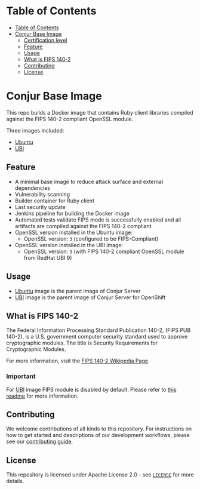 # Table of Contents

- [Table of Contents](#table-of-contents)
- [Conjur Base Image](#conjur-base-image)
  - [Certification level](#certification-level)
  - [Feature](#feature)
  - [Usage](#usage)
  - [What is FIPS 140-2](#what-is-fips-140-2)
  - [Contributing](#contributing)
  - [License](#license)

# Conjur Base Image

This repo builds a Docker image that contains Ruby client libraries compiled against the FIPS 140-2 compliant OpenSSL module.

Three images included:
- [Ubuntu](./ubuntu-ruby-fips/)
- [UBI](./ubi-ruby-fips/)

## Feature

* A minimal base image to reduce attack surface and external dependencies
* Vulnerability scanning
* Builder container for Ruby client
* Last security update
* Jenkins pipeline for building the Docker image
* Automated tests validate FIPS mode is successfully enabled and all artifacts are compiled against the FIPS 140-2 compliant
* OpenSSL version installed in the Ubuntu image:
  * OpenSSL version: `3` (configured to be FIPS-Compliant)
* OpenSSL version installed in the UBI image:
  * OpenSSL version: `3` (with FIPS 140-2 compliant OpenSSL module from RedHat UBI 9)

## Usage

- [Ubuntu](./ubuntu-ruby-fips/) image is the parent image of Conjur Server
- [UBI](./ubi-ruby-fips/) image is the parent image of Conjur Server for OpenShift

## What is FIPS 140-2

The Federal Information Processing Standard Publication 140-2, (FIPS PUB 140-2), is a U.S. government computer security standard used to approve cryptographic modules.
The title is Security Requirements for Cryptographic Modules.

For more information, visit the [FIPS 140-2 Wikipedia Page](https://en.wikipedia.org/wiki/FIPS_140-2).

### Important

For [UBI](./ubi-ruby-fips/) image FIPS module is disabled by default.
Please refer to [this readme](./ubi-ruby-fips/README.md) for more information.

## Contributing

We welcome contributions of all kinds to this repository. For instructions on how to get started and descriptions
of our development workflows, please see our [contributing guide](https://github.com/cyberark/conjur-base-image/blob/main/CONTRIBUTING.md).

## License

This repository is licensed under Apache License 2.0 - see [`LICENSE`](LICENSE) for more details.
